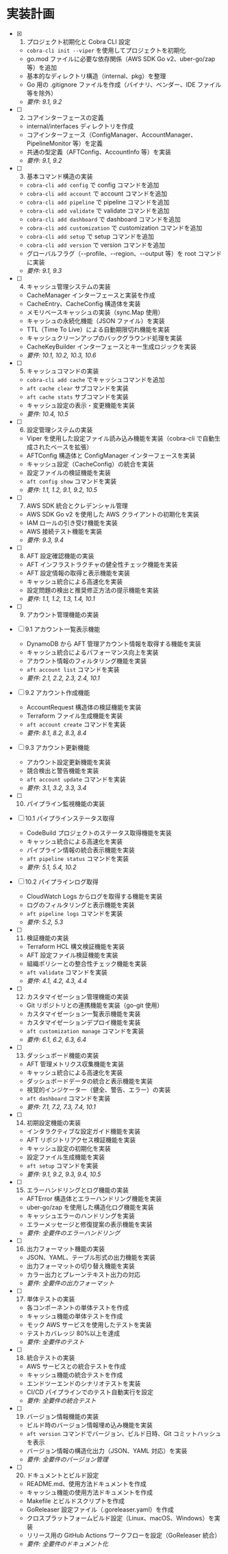 # 実装計画

- [x] 1. プロジェクト初期化と Cobra CLI 設定

  - `cobra-cli init --viper` を使用してプロジェクトを初期化
  - go.mod ファイルに必要な依存関係（AWS SDK Go v2、uber-go/zap 等）を追加
  - 基本的なディレクトリ構造（internal、pkg）を整理
  - Go 用の .gitignore ファイルを作成（バイナリ、ベンダー、IDE ファイル等を除外）
  - _要件: 9.1, 9.2_

- [ ] 2. コアインターフェースの定義

  - internal/interfaces ディレクトリを作成
  - コアインターフェース（ConfigManager、AccountManager、PipelineMonitor 等）を定義
  - 共通の型定義（AFTConfig、AccountInfo 等）を実装
  - _要件: 9.1, 9.2_

- [ ] 3. 基本コマンド構造の実装

  - `cobra-cli add config` で config コマンドを追加
  - `cobra-cli add account` で account コマンドを追加
  - `cobra-cli add pipeline` で pipeline コマンドを追加
  - `cobra-cli add validate` で validate コマンドを追加
  - `cobra-cli add dashboard` で dashboard コマンドを追加
  - `cobra-cli add customization` で customization コマンドを追加
  - `cobra-cli add setup` で setup コマンドを追加
  - `cobra-cli add version` で version コマンドを追加
  - グローバルフラグ（--profile、--region、--output 等）を root コマンドに実装
  - _要件: 9.1, 9.3_

- [ ] 4. キャッシュ管理システムの実装

  - CacheManager インターフェースと実装を作成
  - CacheEntry、CacheConfig 構造体を実装
  - メモリベースキャッシュの実装（sync.Map 使用）
  - キャッシュの永続化機能（JSON ファイル）を実装
  - TTL（Time To Live）による自動期限切れ機能を実装
  - キャッシュクリーンアップのバックグラウンド処理を実装
  - CacheKeyBuilder インターフェースとキー生成ロジックを実装
  - _要件: 10.1, 10.2, 10.3, 10.6_

- [ ] 5. キャッシュコマンドの実装

  - `cobra-cli add cache` でキャッシュコマンドを追加
  - `aft cache clear` サブコマンドを実装
  - `aft cache stats` サブコマンドを実装
  - キャッシュ設定の表示・変更機能を実装
  - _要件: 10.4, 10.5_

- [ ] 6. 設定管理システムの実装

  - Viper を使用した設定ファイル読み込み機能を実装（cobra-cli で自動生成されたベースを拡張）
  - AFTConfig 構造体と ConfigManager インターフェースを実装
  - キャッシュ設定（CacheConfig）の統合を実装
  - 設定ファイルの検証機能を実装
  - `aft config show` コマンドを実装
  - _要件: 1.1, 1.2, 9.1, 9.2, 10.5_

- [ ] 7. AWS SDK 統合とクレデンシャル管理

  - AWS SDK Go v2 を使用した AWS クライアントの初期化を実装
  - IAM ロールの引き受け機能を実装
  - AWS 接続テスト機能を実装
  - _要件: 9.3, 9.4_

- [ ] 8. AFT 設定確認機能の実装

  - AFT インフラストラクチャの健全性チェック機能を実装
  - AFT 設定情報の取得と表示機能を実装
  - キャッシュ統合による高速化を実装
  - 設定問題の検出と推奨修正方法の提示機能を実装
  - _要件: 1.1, 1.2, 1.3, 1.4, 10.1_

- [ ] 9. アカウント管理機能の実装
- [ ] 9.1 アカウント一覧表示機能

  - DynamoDB から AFT 管理アカウント情報を取得する機能を実装
  - キャッシュ統合によるパフォーマンス向上を実装
  - アカウント情報のフィルタリング機能を実装
  - `aft account list` コマンドを実装
  - _要件: 2.1, 2.2, 2.3, 2.4, 10.1_

- [ ] 9.2 アカウント作成機能

  - AccountRequest 構造体の検証機能を実装
  - Terraform ファイル生成機能を実装
  - `aft account create` コマンドを実装
  - _要件: 8.1, 8.2, 8.3, 8.4_

- [ ] 9.3 アカウント更新機能

  - アカウント設定更新機能を実装
  - 競合検出と警告機能を実装
  - `aft account update` コマンドを実装
  - _要件: 3.1, 3.2, 3.3, 3.4_

- [ ] 10. パイプライン監視機能の実装
- [ ] 10.1 パイプラインステータス取得

  - CodeBuild プロジェクトのステータス取得機能を実装
  - キャッシュ統合による高速化を実装
  - パイプライン情報の統合表示機能を実装
  - `aft pipeline status` コマンドを実装
  - _要件: 5.1, 5.4, 10.2_

- [ ] 10.2 パイプラインログ取得

  - CloudWatch Logs からログを取得する機能を実装
  - ログのフィルタリングと表示機能を実装
  - `aft pipeline logs` コマンドを実装
  - _要件: 5.2, 5.3_

- [ ] 11. 検証機能の実装

  - Terraform HCL 構文検証機能を実装
  - AFT 設定ファイル検証機能を実装
  - 組織ポリシーとの整合性チェック機能を実装
  - `aft validate` コマンドを実装
  - _要件: 4.1, 4.2, 4.3, 4.4_

- [ ] 12. カスタマイゼーション管理機能の実装

  - Git リポジトリとの連携機能を実装（go-git 使用）
  - カスタマイゼーション一覧表示機能を実装
  - カスタマイゼーションデプロイ機能を実装
  - `aft customization manage` コマンドを実装
  - _要件: 6.1, 6.2, 6.3, 6.4_

- [ ] 13. ダッシュボード機能の実装

  - AFT 管理メトリクス収集機能を実装
  - キャッシュ統合による高速化を実装
  - ダッシュボードデータの統合と表示機能を実装
  - 視覚的インジケーター（健全、警告、エラー）の実装
  - `aft dashboard` コマンドを実装
  - _要件: 7.1, 7.2, 7.3, 7.4, 10.1_

- [ ] 14. 初期設定機能の実装

  - インタラクティブな設定ガイド機能を実装
  - AFT リポジトリアクセス検証機能を実装
  - キャッシュ設定の初期化を実装
  - 設定ファイル生成機能を実装
  - `aft setup` コマンドを実装
  - _要件: 9.1, 9.2, 9.3, 9.4, 10.5_

- [ ] 15. エラーハンドリングとログ機能の実装

  - AFTError 構造体とエラーハンドリング機能を実装
  - uber-go/zap を使用した構造化ログ機能を実装
  - キャッシュエラーのハンドリングを実装
  - エラーメッセージと修復提案の表示機能を実装
  - _要件: 全要件のエラーハンドリング_

- [ ] 16. 出力フォーマット機能の実装

  - JSON、YAML、テーブル形式の出力機能を実装
  - 出力フォーマットの切り替え機能を実装
  - カラー出力とプレーンテキスト出力の対応
  - _要件: 全要件の出力フォーマット_

- [ ] 17. 単体テストの実装

  - 各コンポーネントの単体テストを作成
  - キャッシュ機能の単体テストを作成
  - モック AWS サービスを使用したテストを実装
  - テストカバレッジ 80%以上を達成
  - _要件: 全要件のテスト_

- [ ] 18. 統合テストの実装

  - AWS サービスとの統合テストを作成
  - キャッシュ機能の統合テストを作成
  - エンドツーエンドのシナリオテストを実装
  - CI/CD パイプラインでのテスト自動実行を設定
  - _要件: 全要件の統合テスト_

- [ ] 19. バージョン情報機能の実装

  - ビルド時のバージョン情報埋め込み機能を実装
  - `aft version` コマンドでバージョン、ビルド日時、Git コミットハッシュを表示
  - バージョン情報の構造化出力（JSON、YAML 対応）を実装
  - _要件: 全要件のバージョン管理_

- [ ] 20. ドキュメントとビルド設定
  - README.md、使用方法ドキュメントを作成
  - キャッシュ機能の使用方法ドキュメントを作成
  - Makefile とビルドスクリプトを作成
  - GoReleaser 設定ファイル（.goreleaser.yaml）を作成
  - クロスプラットフォームビルド設定（Linux、macOS、Windows）を実装
  - リリース用の GitHub Actions ワークフローを設定（GoReleaser 統合）
  - _要件: 全要件のドキュメント化_
